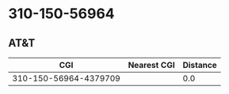 # 310-150-56964
## AT&T


| CGI | Nearest CGI | Distance |
|-----|-------------|----------|
| 310-150-56964-4379709 |  | 0.0 |
